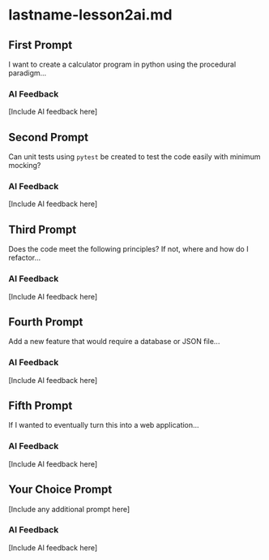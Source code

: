 # lastname-lesson2ai.md

## First Prompt
I want to create a calculator program in python using the procedural paradigm...

### AI Feedback
[Include AI feedback here]

## Second Prompt
Can unit tests using `pytest` be created to test the code easily with minimum mocking?

### AI Feedback
[Include AI feedback here]

## Third Prompt
Does the code meet the following principles? If not, where and how do I refactor...

### AI Feedback
[Include AI feedback here]

## Fourth Prompt
Add a new feature that would require a database or JSON file...

### AI Feedback
[Include AI feedback here]

## Fifth Prompt
If I wanted to eventually turn this into a web application...

### AI Feedback
[Include AI feedback here]

## Your Choice Prompt
[Include any additional prompt here]

### AI Feedback
[Include AI feedback here]
